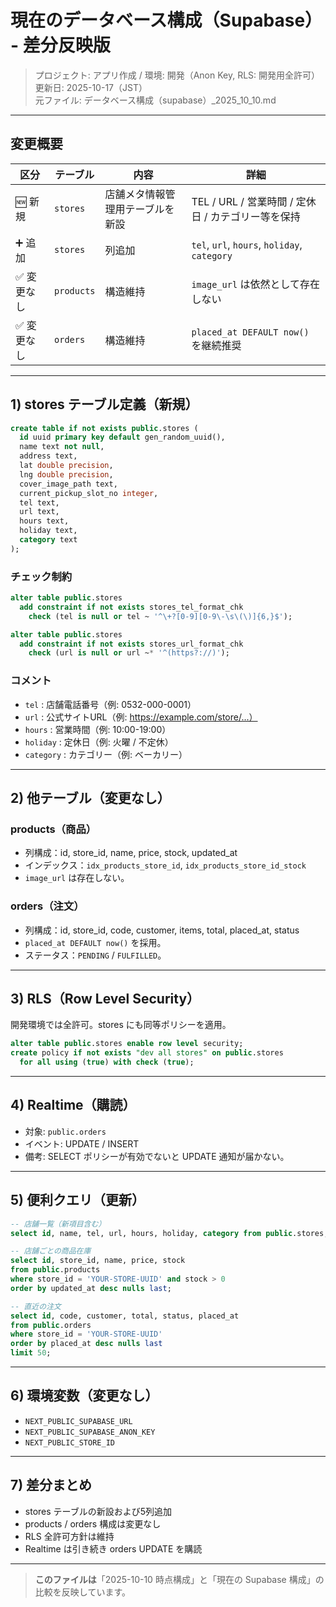 
# 現在のデータベース構成（Supabase） - 差分反映版

> プロジェクト: アプリ作成 / 環境: 開発（Anon Key, RLS: 開発用全許可）  
> 更新日: 2025-10-17（JST）  
> 元ファイル: データベース構成（supabase）_2025_10_10.md

---

## 変更概要

| 区分 | テーブル | 内容 | 詳細 |
|------|-----------|------|------|
| 🆕 新規 | `stores` | 店舗メタ情報管理用テーブルを新設 | TEL / URL / 営業時間 / 定休日 / カテゴリー等を保持 |
| ➕ 追加 | `stores` | 列追加 | `tel`, `url`, `hours`, `holiday`, `category` |
| ✅ 変更なし | `products` | 構造維持 | `image_url` は依然として存在しない |
| ✅ 変更なし | `orders` | 構造維持 | `placed_at DEFAULT now()` を継続推奨 |

---

## 1) stores テーブル定義（新規）

```sql
create table if not exists public.stores (
  id uuid primary key default gen_random_uuid(),
  name text not null,
  address text,
  lat double precision,
  lng double precision,
  cover_image_path text,
  current_pickup_slot_no integer,
  tel text,
  url text,
  hours text,
  holiday text,
  category text
);
```

### チェック制約
```sql
alter table public.stores
  add constraint if not exists stores_tel_format_chk
    check (tel is null or tel ~ '^\+?[0-9][0-9\-\s\(\)]{6,}$');

alter table public.stores
  add constraint if not exists stores_url_format_chk
    check (url is null or url ~* '^(https?://)');
```

### コメント
- `tel` : 店舗電話番号（例: 0532-000-0001）
- `url` : 公式サイトURL（例: https://example.com/store/...）
- `hours` : 営業時間（例: 10:00-19:00）
- `holiday` : 定休日（例: 火曜 / 不定休）
- `category` : カテゴリー（例: ベーカリー）

---

## 2) 他テーブル（変更なし）

### products（商品）
- 列構成：id, store_id, name, price, stock, updated_at  
- インデックス：`idx_products_store_id`, `idx_products_store_id_stock`  
- `image_url` は存在しない。

### orders（注文）
- 列構成：id, store_id, code, customer, items, total, placed_at, status  
- `placed_at DEFAULT now()` を採用。  
- ステータス：`PENDING` / `FULFILLED`。

---

## 3) RLS（Row Level Security）

開発環境では全許可。stores にも同等ポリシーを適用。

```sql
alter table public.stores enable row level security;
create policy if not exists "dev all stores" on public.stores
  for all using (true) with check (true);
```

---

## 4) Realtime（購読）

- 対象: `public.orders`
- イベント: UPDATE / INSERT  
- 備考: SELECT ポリシーが有効でないと UPDATE 通知が届かない。

---

## 5) 便利クエリ（更新）

```sql
-- 店舗一覧（新項目含む）
select id, name, tel, url, hours, holiday, category from public.stores;

-- 店舗ごとの商品在庫
select id, store_id, name, price, stock
from public.products
where store_id = 'YOUR-STORE-UUID' and stock > 0
order by updated_at desc nulls last;

-- 直近の注文
select id, code, customer, total, status, placed_at
from public.orders
where store_id = 'YOUR-STORE-UUID'
order by placed_at desc nulls last
limit 50;
```

---

## 6) 環境変数（変更なし）

- `NEXT_PUBLIC_SUPABASE_URL`
- `NEXT_PUBLIC_SUPABASE_ANON_KEY`
- `NEXT_PUBLIC_STORE_ID`

---

## 7) 差分まとめ

- stores テーブルの新設および5列追加  
- products / orders 構成は変更なし  
- RLS 全許可方針は維持  
- Realtime は引き続き orders UPDATE を購読

---

> **このファイルは**「2025-10-10 時点構成」と「現在の Supabase 構成」の比較を反映しています。
